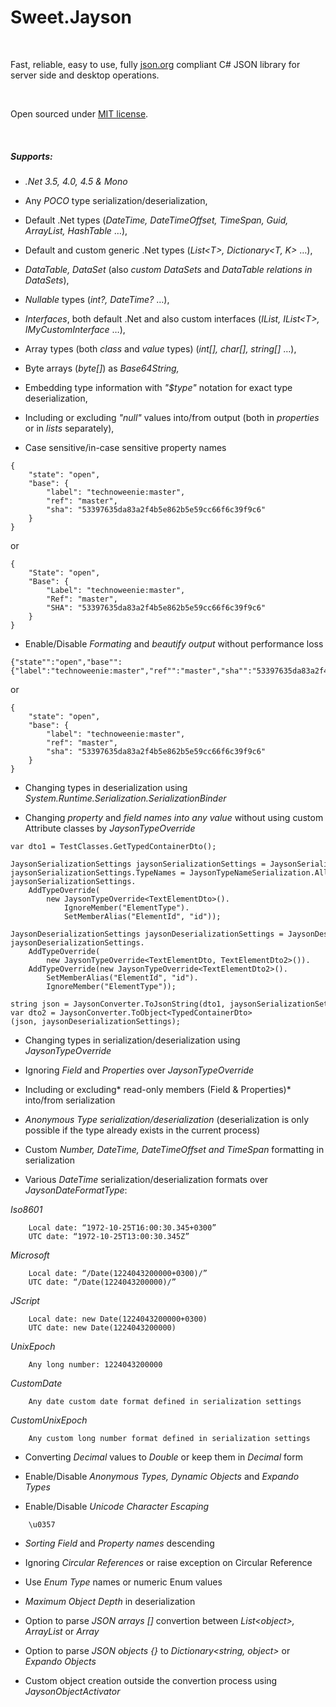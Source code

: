 **Sweet.Jayson**
================

 

Fast, reliable, easy to use, fully [json.org][1] compliant C\# JSON library for
server side and desktop operations.

[1]: <http://json.org/>

 

Open sourced under [MIT license][2].

[2]: <http://opensource.org/licenses/MIT>

 

##### **Supports:**

-   *.Net 3.5, 4.0, 4.5 & Mono*

-   Any *POCO* type serialization/deserialization,

-   Default .Net types (*DateTime, DateTimeOffset, TimeSpan, Guid, ArrayList,
    HashTable* …),

-   Default and custom generic .Net types (*List\<T\>, Dictionary\<T, K\>* …),

-   *DataTable, DataSet* (also *custom DataSets* and *DataTable relations in
    DataSets*),

-   *Nullable* types (*int?, DateTime?* …),

-   *Interfaces*, both default .Net and also custom interfaces (*IList,
    IList\<T\>, IMyCustomInterface* …),

-   Array types (both *class* and *value* types) (*int[], char[], string[]* …),

-   Byte arrays (*byte[]*) as *Base64String,*

-   Embedding type information with *"\$type"* notation for exact type
    deserialization,

-   Including or excluding *"null"* values into/from output (both in
    *properties* or in *lists* separately),

-   Case sensitive/in-case sensitive property names

~~~~~~~~~~~~~~~~~~~~~~~~~~~~~~~~~~~~~~~~~~~~~~~~~~~~~~~~~~~~~~~~~~~~~~~~~~~~~~~~
{
    "state": "open",
    "base": {
        "label": "technoweenie:master",
        "ref": "master",
        "sha": "53397635da83a2f4b5e862b5e59cc66f6c39f9c6"
    }
}
~~~~~~~~~~~~~~~~~~~~~~~~~~~~~~~~~~~~~~~~~~~~~~~~~~~~~~~~~~~~~~~~~~~~~~~~~~~~~~~~

or

~~~~~~~~~~~~~~~~~~~~~~~~~~~~~~~~~~~~~~~~~~~~~~~~~~~~~~~~~~~~~~~~~~~~~~~~~~~~~~~~
{
    "State": "open",
    "Base": {
        "Label": "technoweenie:master",
        "Ref": "master",
        "SHA": "53397635da83a2f4b5e862b5e59cc66f6c39f9c6"
    }
}
~~~~~~~~~~~~~~~~~~~~~~~~~~~~~~~~~~~~~~~~~~~~~~~~~~~~~~~~~~~~~~~~~~~~~~~~~~~~~~~~

-   Enable/Disable *Formating* and *beautify output* without performance loss

~~~~~~~~~~~~~~~~~~~~~~~~~~~~~~~~~~~~~~~~~~~~~~~~~~~~~~~~~~~~~~~~~~~~~~~~~~~~~~~~
{"state"":"open","base"":{"label":"technoweenie:master","ref"":"master","sha"":"53397635da83a2f4b5e862b5e59cc66f6c39f9c6"}}
~~~~~~~~~~~~~~~~~~~~~~~~~~~~~~~~~~~~~~~~~~~~~~~~~~~~~~~~~~~~~~~~~~~~~~~~~~~~~~~~

or

~~~~~~~~~~~~~~~~~~~~~~~~~~~~~~~~~~~~~~~~~~~~~~~~~~~~~~~~~~~~~~~~~~~~~~~~~~~~~~~~
{
    "state": "open",
    "base": {
        "label": "technoweenie:master",
        "ref": "master",
        "sha": "53397635da83a2f4b5e862b5e59cc66f6c39f9c6"
    }
}
~~~~~~~~~~~~~~~~~~~~~~~~~~~~~~~~~~~~~~~~~~~~~~~~~~~~~~~~~~~~~~~~~~~~~~~~~~~~~~~~

-   Changing types in deserialization using
    *System.Runtime.Serialization.SerializationBinder*

-   Changing *property* and *field names into any value* without using custom
    Attribute classes by *JaysonTypeOverride*

~~~~~~~~~~~~~~~~~~~~~~~~~~~~~~~~~~~~~~~~~~~~~~~~~~~~~~~~~~~~~~~~~~~~~~~~~~~~~~~~
var dto1 = TestClasses.GetTypedContainerDto();

JaysonSerializationSettings jaysonSerializationSettings = JaysonSerializationSettings.DefaultClone();
jaysonSerializationSettings.TypeNames = JaysonTypeNameSerialization.All;
jaysonSerializationSettings.
    AddTypeOverride(
        new JaysonTypeOverride<TextElementDto>().
            IgnoreMember("ElementType").
            SetMemberAlias("ElementId", "id"));

JaysonDeserializationSettings jaysonDeserializationSettings = JaysonDeserializationSettings.DefaultClone();
jaysonDeserializationSettings.
    AddTypeOverride(
        new JaysonTypeOverride<TextElementDto, TextElementDto2>()).
    AddTypeOverride(new JaysonTypeOverride<TextElementDto2>().
        SetMemberAlias("ElementId", "id").
        IgnoreMember("ElementType")); 

string json = JaysonConverter.ToJsonString(dto1, jaysonSerializationSettings);
var dto2 = JaysonConverter.ToObject<TypedContainerDto>(json, jaysonDeserializationSettings); 
~~~~~~~~~~~~~~~~~~~~~~~~~~~~~~~~~~~~~~~~~~~~~~~~~~~~~~~~~~~~~~~~~~~~~~~~~~~~~~~~

-   Changing types in serialization/deserialization using *JaysonTypeOverride*

-   Ignoring *Field* and *Properties* over *JaysonTypeOverride*

-   Including or excluding\* read-only members (Field & Properties)\* into/from
    serialization

-   *Anonymous Type serialization/deserialization* (deserialization is only
    possible if the type already exists in the current process)

-   Custom *Number, DateTime, DateTimeOffset and TimeSpan* formatting in
    serialization

-   Various *DateTime* serialization/deserialization formats over
    *JaysonDateFormatType*:

*Iso8601*

~~~~~~~~~~~~~~~~~~~~~~~~~~~~~~~~~~~~~~~~~~~~~~~~~~~~~~~~~~~~~~~~~~~~~~~~~~~~~~~~
    Local date: “1972-10-25T16:00:30.345+0300” 
    UTC date: “1972-10-25T13:00:30.345Z”
~~~~~~~~~~~~~~~~~~~~~~~~~~~~~~~~~~~~~~~~~~~~~~~~~~~~~~~~~~~~~~~~~~~~~~~~~~~~~~~~

*Microsoft*

~~~~~~~~~~~~~~~~~~~~~~~~~~~~~~~~~~~~~~~~~~~~~~~~~~~~~~~~~~~~~~~~~~~~~~~~~~~~~~~~
    Local date: “/Date(1224043200000+0300)/”
    UTC date: “/Date(1224043200000)/”
~~~~~~~~~~~~~~~~~~~~~~~~~~~~~~~~~~~~~~~~~~~~~~~~~~~~~~~~~~~~~~~~~~~~~~~~~~~~~~~~

*JScript*

~~~~~~~~~~~~~~~~~~~~~~~~~~~~~~~~~~~~~~~~~~~~~~~~~~~~~~~~~~~~~~~~~~~~~~~~~~~~~~~~
    Local date: new Date(1224043200000+0300)
    UTC date: new Date(1224043200000)
~~~~~~~~~~~~~~~~~~~~~~~~~~~~~~~~~~~~~~~~~~~~~~~~~~~~~~~~~~~~~~~~~~~~~~~~~~~~~~~~

*UnixEpoch* 

~~~~~~~~~~~~~~~~~~~~~~~~~~~~~~~~~~~~~~~~~~~~~~~~~~~~~~~~~~~~~~~~~~~~~~~~~~~~~~~~
    Any long number: 1224043200000
~~~~~~~~~~~~~~~~~~~~~~~~~~~~~~~~~~~~~~~~~~~~~~~~~~~~~~~~~~~~~~~~~~~~~~~~~~~~~~~~

*CustomDate*

~~~~~~~~~~~~~~~~~~~~~~~~~~~~~~~~~~~~~~~~~~~~~~~~~~~~~~~~~~~~~~~~~~~~~~~~~~~~~~~~
    Any date custom date format defined in serialization settings
~~~~~~~~~~~~~~~~~~~~~~~~~~~~~~~~~~~~~~~~~~~~~~~~~~~~~~~~~~~~~~~~~~~~~~~~~~~~~~~~

*CustomUnixEpoch*

~~~~~~~~~~~~~~~~~~~~~~~~~~~~~~~~~~~~~~~~~~~~~~~~~~~~~~~~~~~~~~~~~~~~~~~~~~~~~~~~
    Any custom long number format defined in serialization settings
~~~~~~~~~~~~~~~~~~~~~~~~~~~~~~~~~~~~~~~~~~~~~~~~~~~~~~~~~~~~~~~~~~~~~~~~~~~~~~~~

-   Converting *Decimal* values to *Double* or keep them in *Decimal* form

-   Enable/Disable *Anonymous Types, Dynamic Objects* and *Expando Types*

-   Enable/Disable *Unicode Character Escaping*

~~~~~~~~~~~~~~~~~~~~~~~~~~~~~~~~~~~~~~~~~~~~~~~~~~~~~~~~~~~~~~~~~~~~~~~~~~~~~~~~
    \u0357
~~~~~~~~~~~~~~~~~~~~~~~~~~~~~~~~~~~~~~~~~~~~~~~~~~~~~~~~~~~~~~~~~~~~~~~~~~~~~~~~

-   *Sorting Field* and *Property names* descending

-   Ignoring *Circular References* or raise exception on Circular Reference

-   Use *Enum Type* names or numeric Enum values

-   *Maximum Object Depth* in deserialization

-   Option to parse *JSON arrays []* convertion between *List\<object\>,
    ArrayList* or *Array*

-   Option to parse *JSON objects {}* to *Dictionary\<string, object\>* or
    *Expando Objects*

-   Custom object creation outside the convertion process using
    *JaysonObjectActivator*
